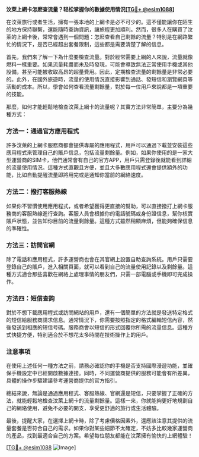 **汶萊上網卡怎麽查流量？轻松掌握你的數據使用情況[[TG💪+ @esim1088](https://t.me/s/esim1088)]**

在汶萊旅行或者生活，擁有一張本地的上網卡是必不可少的。這不僅能讓你在陌生的地方保持聯繫，還能隨時查詢資訊，讓旅程更加順利。然而，很多人在購買了汶萊的上網卡後，常常會遇到一個問題：怎麽查看自己剩餘的流量？特別是在網路繁忙的情況下，是否已經超出套餐限制，這些都是需要清楚了解的信息。

首先，我們來了解一下為什麼要檢查流量。對於經常需要上網的人來說，流量就像燃料一樣重要。如果流量耗盡而未及時發現，可能會導致無法正常使用手機或其他設備，甚至可能被收取高昂的超量費用。因此，定期檢查流量的剩餘量是非常必要的。此外，在國外旅遊時，流量的使用情況直接影響到通話、發短信和瀏覽網頁等活動的成本。所以，學會如何查看流量剩餘量，對於每一位用戶來說都是一項重要的技能。

那麼，如何才能輕鬆地檢查汶萊上網卡的流量呢？其實方法非常簡單，主要分為幾種方式：

### 方法一：通過官方應用程式

許多汶萊的上網卡服務商都會提供專屬的應用程式，用戶可以通過下載並安裝這些應用程式來管理自己的賬戶信息，包括流量剩餘量。例如，如果你使用的是一家大型運營商的SIM卡，他們通常會有自己的官方APP，用戶只需登錄後就能看到詳細的流量使用情況。這種方式直觀且方便，並且大多數應用程式還會提供額外的功能，比如自動提醒流量即將用完或是通知你當前的網絡速度。

### 方法二：撥打客服熱線

如果你不習慣使用應用程式，或者希望獲得更直接的幫助，可以直接撥打上網卡服務商的客服熱線進行查詢。客服人員會根據你的電話號碼或身份證信息，幫你核實賬戶狀態，並告知你目前的流量剩餘量。這種方式雖然稍顯麻煩，但能夠確保信息的準確性。

### 方法三：訪問官網

除了電話和應用程式，許多運營商也會在其官網上設置自助查詢系統。用戶只需要登錄自己的賬戶，進入相關頁面，就可以看到自己的流量使用記錄以及剩餘量。這種方式適合那些喜歡在網絡上處理事情的朋友們，只需一部電腦或手機即可完成操作。

### 方法四：短信查詢

對於不想下載應用程式或訪問網站的用戶，還有一個簡單的方法就是發送特定格式的短信給服務商請求信息。通常情況下，你需要按照指定的格式編輯短信內容，然後發送到相應的短信号碼。服務商會以短信的形式回覆你所需的流量信息。這種方式快捷方便，特別適合於不想花太多時間在技術操作上的用戶。

### 注意事項

在使用上述任何一種方法之前，請務必確認你的手機是否支持國際漫遊功能，並確保手機設定中已經開啟數據連接。同時，不同運營商提供的服務可能會有所差異，具體的操作步驟建議參考運營商提供的官方指引。

總結來說，無論是通過應用程式、客服熱線、官網還是短信，只要掌握了正確的方法，就能輕鬆地檢查汶萊上網卡的流量剩餘量。這樣一來，你就能夠更好地規劃自己的網絡使用，避免不必要的開支，享受更舒適的旅行或生活體驗。

最後，提醒大家，在選擇上網卡時，除了考慮價格因素外，還應該注意其提供的流量套餐是否符合自己的需求。如果你對某些細節不太確定，不妨多比較幾家運營商的產品，找到最適合自己的方案。希望每位朋友都能在汶萊擁有愉快的上網體驗！

[[TG💪+ @esim1088](https://t.me/s/esim1088) ![Image](https://i.postimg.cc/4NQfJmqS/Snipaste-2025-05-13-00-14-12.png)]